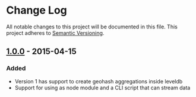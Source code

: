 # Change Log
All notable changes to this project will be documented in this file.
This project adheres to [Semantic Versioning](http://semver.org/).

## [1.0.0] - 2015-04-15
### Added 
* Version 1 has support to create geohash aggregations inside leveldb
* Support for using as node module and a CLI script that can stream data 

[1.0.0]: https://github.com/Esri/koop/releases/tag/v1.0.0
